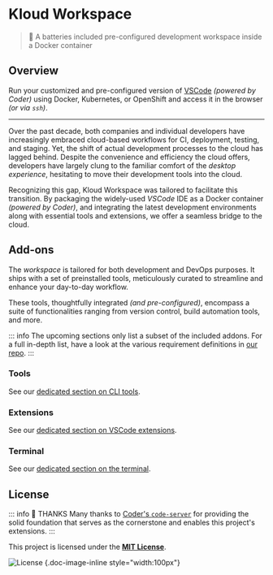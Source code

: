 # Kloud Workspace

> 🔋 A batteries included pre-configured development workspace inside a Docker container

## Overview

Run your customized and pre-configured version of [VSCode][] *(powered by Coder)* using
Docker, Kubernetes, or OpenShift and access it in the browser *(or via `ssh`)*.

---

Over the past decade, both companies and individual developers have increasingly embraced
cloud-based workflows for CI, deployment, testing, and staging.
Yet, the shift of actual development processes to the cloud has lagged behind.
Despite the convenience and efficiency the cloud offers, developers have largely clung to
the familiar comfort of the *desktop experience*, hesitating to move their development
tools into the cloud.

Recognizing this gap, Kloud Workspace was tailored to facilitate this transition.
By packaging the widely-used *VSCode* IDE as a Docker container *(powered by Coder)*,
and integrating the latest development environments along with essential tools and
extensions, we offer a seamless bridge to the cloud.

## Add-ons

The *workspace* is tailored for both development and DevOps purposes.
It ships with a set of preinstalled tools, meticulously curated to streamline and enhance
your day-to-day workflow.

These tools, thoughtfully integrated *(and pre-configured)*, encompass a suite of
functionalities ranging from version control, build automation tools, and more.

::: info
The upcoming sections only list a subset of the included addons.
For a full in-depth list, have a look at the various requirement definitions in
[our repo](https://github.com/kloudkit/workspace).
:::

### Tools

See our [dedicated section on CLI tools](/tools/).

### Extensions

See our [dedicated section on VSCode extensions](/editor/extensions).

### Terminal

See our [dedicated section on the terminal](/editor/terminal).

## License

::: info 👏 THANKS
Many thanks to [Coder's `code-server`](https://code-server.dev/) for providing the solid
foundation that serves as the cornerstone and enables this project's extensions.
:::

This project is licensed under the [**MIT License**][Workspace].

![License](/icons/mit.svg) {.doc-image-inline style="width:100px"}

[VSCode]: https://github.com/Microsoft/vscode
[Workspace]: https://github.com/kloudkit/workspace?tab=MIT-1-ov-file#MIT-1-ov-file
